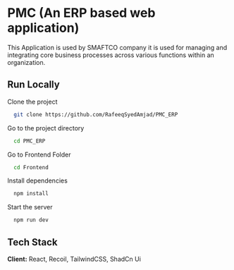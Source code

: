 
# PMC (An ERP based web application)
This Application is used by SMAFTCO company it is used for managing and integrating core business processes across various functions within an organization.


## Run Locally

Clone the project

```bash
  git clone https://github.com/RafeeqSyedAmjad/PMC_ERP
```

Go to the project directory

```bash
  cd PMC_ERP
```

Go to Frontend Folder
```bash
  cd Frontend
```

Install dependencies

```bash
  npm install
```

Start the server

```bash
  npm run dev
```


## Tech Stack

**Client:** React, Recoil, TailwindCSS, ShadCn Ui

